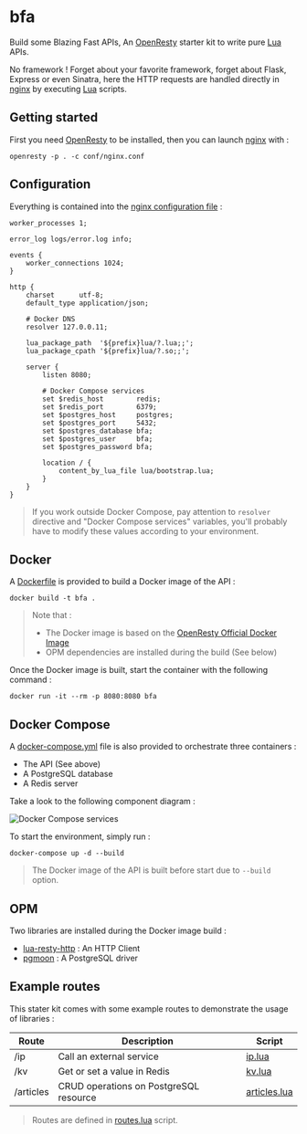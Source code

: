 bfa
===

Build some Blazing Fast APIs, An [OpenResty][1] starter kit to write pure
[Lua][2] APIs.

No framework ! Forget about your favorite framework, forget about Flask,
Express or even Sinatra, here the HTTP requests are handled directly in
[nginx][3] by executing [Lua][2] scripts.

Getting started
---------------

First you need [OpenResty][1] to be installed, then you can launch [nginx][3]
with :

```shell
openresty -p . -c conf/nginx.conf
```

Configuration
-------------

Everything is contained into the [nginx configuration file](conf/nginx.conf) :

```nginx
worker_processes 1;

error_log logs/error.log info;

events {
    worker_connections 1024;
}

http {
    charset      utf-8;
    default_type application/json;

    # Docker DNS
    resolver 127.0.0.11;

    lua_package_path  '${prefix}lua/?.lua;;';
    lua_package_cpath '${prefix}lua/?.so;;';

    server {
        listen 8080;

        # Docker Compose services
        set $redis_host        redis;
        set $redis_port        6379;
        set $postgres_host     postgres;
        set $postgres_port     5432;
        set $postgres_database bfa;
        set $postgres_user     bfa;
        set $postgres_password bfa;

        location / {
            content_by_lua_file lua/bootstrap.lua;
        }
    }
}
```

> If you work outside Docker Compose, pay attention to `resolver` directive and
> "Docker Compose services" variables, you'll probably have to modify these
> values according to your environment.

Docker
------

A [Dockerfile](Dockerfile) is provided to build a Docker image of the API :

```shell
docker build -t bfa .
```
> Note that :
> * The Docker image is based on the [OpenResty Official Docker Image][4]
> * OPM dependencies are installed during the build (See below)

Once the Docker image is built, start the container with the following command :

```shell
docker run -it --rm -p 8080:8080 bfa
```

Docker Compose
--------------

A [docker-compose.yml](docker-compose.yml) file is also provided to orchestrate
three containers :

* The API (See above)
* A PostgreSQL database
* A Redis server

Take a look to the following component diagram :

![Docker Compose services](http://www.plantuml.com/plantuml/png/SoWkIImgAStDuIf8JCvEJ4zLK7B9JyvEBL9mpiyjo2zELLAevb9GYFPpz_IBY0MnWb9JCej1h9J4aiIan6AWZe3yufBqejHYY5gWcgIqH92AMgvQhkIS_D8KY1cP1PbvQVbwcVcnG76Fa9001LqxkCbGMa4NA0Qn0qKCR2QA28fv3gbvAK1F0000)

To start the environment, simply run :

```shell
docker-compose up -d --build
```

> The Docker image of the API is built before start due to `--build` option.

OPM
---

Two libraries are installed during the Docker image build :

* [lua-resty-http][5] : An HTTP Client
* [pgmoon][6] : A PostgreSQL driver

Example routes
--------------

This stater kit comes with some example routes to demonstrate the usage of
libraries :

Route | Description | Script
----- | ----------- | ------
/ip | Call an external service | [ip.lua](lua/ip.lua)
/kv | Get or set a value in Redis | [kv.lua](lua/kv.lua)
/articles | CRUD operations on PostgreSQL resource | [articles.lua](lua/articles.lua)

> Routes are defined in [routes.lua](lua/routes.lua) script.

[1]: https://github.com/openresty
[2]: http://www.lua.org
[3]: https://nginx.org
[4]: https://hub.docker.com/r/openresty/openresty
[5]: https://github.com/ledgetech/lua-resty-http
[6]: https://github.com/leafo/pgmoon

